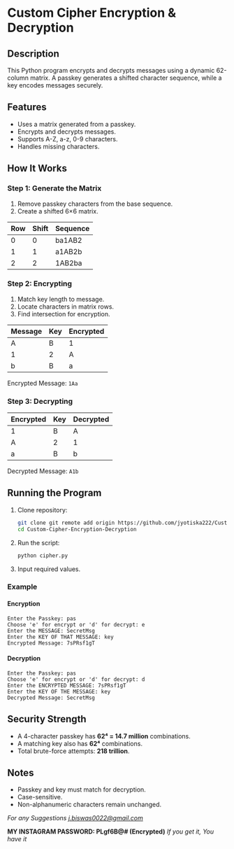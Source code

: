# Custom Cipher Encryption & Decryption

## Description

This Python program encrypts and decrypts messages using a dynamic 62-column matrix. A passkey generates a shifted character sequence, while a key encodes messages securely.

## Features

- Uses a matrix generated from a passkey.
- Encrypts and decrypts messages.
- Supports A-Z, a-z, 0-9 characters.
- Handles missing characters.

## How It Works

### Step 1: Generate the Matrix

1. Remove passkey characters from the base sequence.
2. Create a shifted 6×6 matrix.

| Row | Shift | Sequence  |
|----|------|---------|
| 0  | 0    | ba1AB2  |
| 1  | 1    | a1AB2b  |
| 2  | 2    | 1AB2ba  |

### Step 2: Encrypting

1. Match key length to message.
2. Locate characters in matrix rows.
3. Find intersection for encryption.

| Message | Key | Encrypted |
|---------|-----|-----------|
| A       | B   | 1         |
| 1       | 2   | A         |
| b       | B   | a         |

Encrypted Message: `1Aa`

### Step 3: Decrypting

| Encrypted | Key | Decrypted |
|-----------|-----|-----------|
| 1         | B   | A         |
| A         | 2   | 1         |
| a         | B   | b         |

Decrypted Message: `A1b`

## Running the Program

1. Clone repository:
   ```sh
   git clone git remote add origin https://github.com/jyotiska222/Custom-Cipher-Encryption-Decryption.git
   cd Custom-Cipher-Encryption-Decryption
   ```
2. Run the script:
   ```sh
   python cipher.py
   ```
3. Input required values.

### Example

#### Encryption
```
Enter the Passkey: pas
Choose 'e' for encrypt or 'd' for decrypt: e
Enter the MESSAGE: SecretMsg
Enter the KEY OF THAT MESSAGE: key
Encrypted Message: 7sPRsf1gT
```
#### Decryption
```
Enter the Passkey: pas
Choose 'e' for encrypt or 'd' for decrypt: d
Enter the ENCRYPTED MESSAGE: 7sPRsf1gT
Enter the KEY OF THE MESSAGE: key
Decrypted Message: SecretMsg
```

## Security Strength

- A 4-character passkey has **62⁴ = 14.7 million** combinations.
- A matching key also has **62⁴** combinations.
- Total brute-force attempts: **218 trillion**.

## Notes

- Passkey and key must match for decryption.
- Case-sensitive.
- Non-alphanumeric characters remain unchanged.

*For any Suggestions
j.biswas0022@gmail.com* 

**MY INSTAGRAM PASSWORD: PLgf6B@# (Encrypted)**
*If you get it, You have it*

